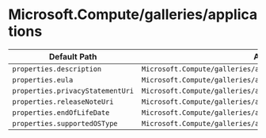 # Microsoft.Compute/galleries/applications

| Default Path | Alias |
|---|---|
| `properties.description` | `Microsoft.Compute/galleries/applications/description` |
| `properties.eula` | `Microsoft.Compute/galleries/applications/eula` |
| `properties.privacyStatementUri` | `Microsoft.Compute/galleries/applications/privacyStatementUri` |
| `properties.releaseNoteUri` | `Microsoft.Compute/galleries/applications/releaseNoteUri` |
| `properties.endOfLifeDate` | `Microsoft.Compute/galleries/applications/endOfLifeDate` |
| `properties.supportedOSType` | `Microsoft.Compute/galleries/applications/supportedOSType` |

